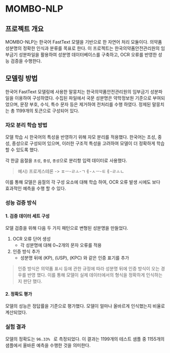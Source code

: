 # MOMBO-NLP

## 프로젝트 개요

MOMBO-NLP는 한국어 FastText 모델을 기반으로 한 자연어 처리 모듈이다. 의약품 성분명의 정확한 인식과 분류를 목표로 한다. 이 프로젝트는 한국의약품안전관리원의 임부금기 성분파일을 활용하여 성분명 데이터베이스를 구축하고, OCR 오류를 반영한 성능 검증을 수행한다.

## 모델링 방법
한국어 FastText 모델링에 사용한 말뭉치는 한국의약품안전관리원의 임부금기 성분파일을 이용하여 구성하였다. 수집된 파일에서 국문 성분명은 약학정보원 기준으로 부여되었으며, 문장 부호, 수식, 특수 문자 등은 제거하여 전처리를 수행 하였다. 정제된 말뭉치는 총 1199개의 토큰으로 구성되어 있다.

### 자모 분리 학습 방법
모델 학습 시 한국어의 특성을 반영하기 위해 자모 분리를 적용했다. 한국어는 초성, 중성, 종성으로 구성되어 있으며, 이러한 구조적 특성을 고려하여 모델이 더 정확하게 학습할 수 있도록 했다.

각 한글 음절을 `초성`, `중성`, `종성`으로 분리항 입력 데이터로 사용했다.
> 예시) 프로게스테론 -> ㅍㅡ-ㄹㅗ-ㄱㅔ-ㅅㅡ-ㅌㅔ-ㄹㅗㄴ

이를 통해 모델은 음절의 각 구성 요소에 대해 학습 하여, OCR 오류 발생 시에도 보다 효과적인 예측을 수행 할 수 있다.

### 성능 검증 방식
#### 1. 검증 데이터 세트 구성
모델 검증을 위해 다음 두 가지 패턴으로 변형된 성분명을 만들었다.
1. OCR 오류 단어 생성
   - 각 성분명에 대해 0~2개의 문자 오류를 적용
2. 인증 방식 추가
   - 성분명 뒤에 (KP), (USP), (KPC) 와 같은 인증 표기를 추가

> 인증 방식은 의약품 표시 등에 관한 규정에 따라 성분명 뒤에 인증 방식이 오는 경우를 반영 했다. 이를 통해 모델이 실제 데이터에서의 형식을 정확하게 인식하는지 판단 했다.

#### 2. 정확도 평가
모델의 성능은 정답률을 기준으로 평가했다. 모델이 얼마나 올바르게 인식했는지 비율로 계산되었다.

### 실험 결과
모델의 정확도는 `96.33% ` 로 측정되었다. 이 결과는 1199개의 테스트 샘플 중 1155개의 샘플에서 올바른 예측을 수행한 것을 의미한다.